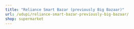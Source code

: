 ```yaml
---
title: "Reliance Smart Bazar (previously Big Bazaar)"
url: /udupi/reliance-smart-bazar-previously-big-bazaar/
shop: supermarket
---
```

